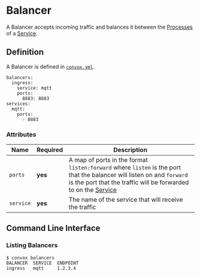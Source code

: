 # Balancer

A Balancer accepts incoming traffic and balances it between the [Processes](process.md) of a [Service](service.md).

## Definition

A Balancer is defined in [`convox.yml`](../../../configuration/convox-yml.md).

    balancers:
      ingress:
        service: mqtt
        ports:
          8883: 8883
    services:
      mqtt:
        ports:
          - 8883

### Attributes

| Name      | Required | Description                                                                                                                                                                                            |
| --------- | -------- | ------------------------------------------------------------------------------------------------------------------------------------------------------------------------------------------------------ |
| `ports`   | **yes**  | A map of ports in the format `listen:forward` where `listen` is the port that the balancer will listen on and `forward` is the port that the traffic will be forwarded to on the [Service](service.md) |
| `service` | **yes**  | The name of the service that will receive the traffic                                                                                                                                                  |

## Command Line Interface

### Listing Balancers

    $ convox balancers
    BALANCER  SERVICE  ENDPOINT
    ingress   mqtt     1.2.3.4